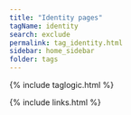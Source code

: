 ```yaml
---
title: "Identity pages"
tagName: identity
search: exclude
permalink: tag_identity.html
sidebar: home_sidebar
folder: tags
---
```

{% include taglogic.html %}

{% include links.html %}
